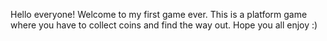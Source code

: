 Hello everyone! Welcome to my first game ever. This is a platform game where you have to collect coins and find the way out. Hope you all enjoy :)
